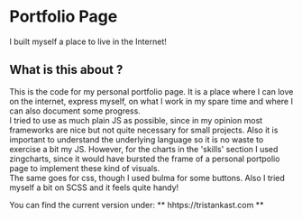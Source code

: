 # Portfolio Page # 

I built myself a place to live in the Internet!

## What is this about ? ##

This is the code for my personal portfolio page. It is a place where I can love on the internet, express myself, on what I work in my spare time and where I can also document some progress. <br>
I tried to use as much plain JS as possible, since in my opinion most frameworks are nice but not quite necessary for small projects. Also it is important to understand the underlying language so it is no waste to exercise a bit my JS. However, for the charts in the 'skills' section I used zingcharts, since it would have bursted the frame of a personal portpolio page to implement these kind of visuals. <br>
The same goes for css, though I used bulma for some buttons. Also I tried myself a bit on SCSS and it feels quite handy! <br>



You can find the current version under: ** hhtps://tristankast.com **
